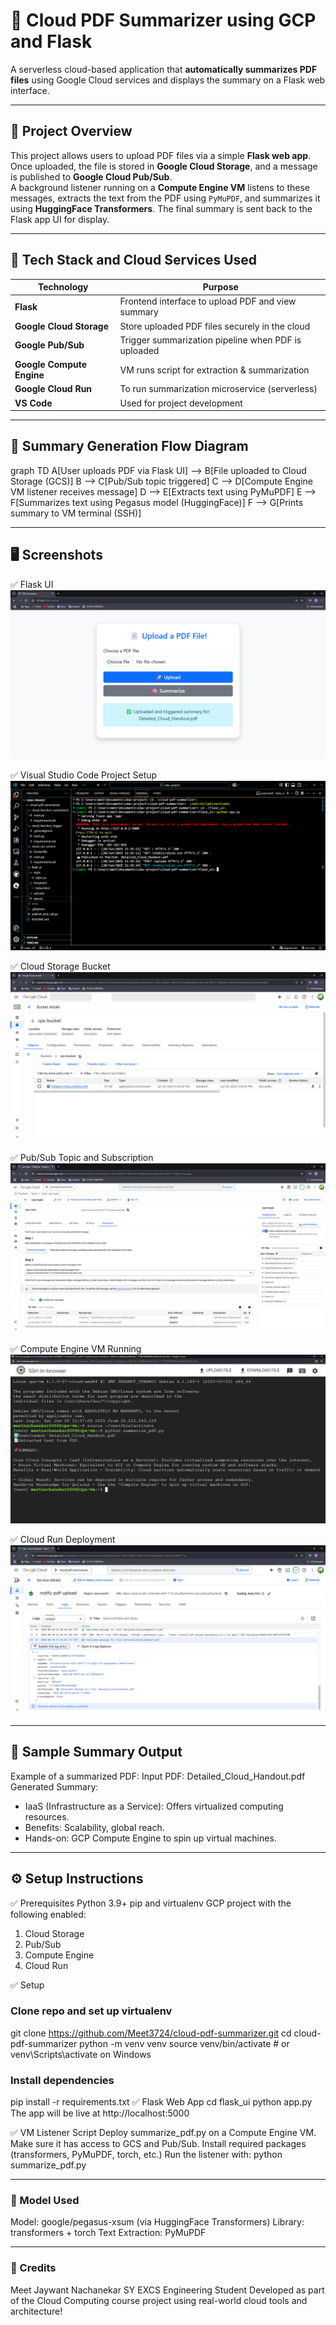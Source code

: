 # 📄 Cloud PDF Summarizer using GCP and Flask

A serverless cloud-based application that **automatically summarizes PDF files** using Google Cloud services and displays the summary on a Flask web interface.

---

## 🚀 Project Overview

This project allows users to upload PDF files via a simple **Flask web app**. Once uploaded, the file is stored in **Google Cloud Storage**, and a message is published to **Google Cloud Pub/Sub**.  
A background listener running on a **Compute Engine VM** listens to these messages, extracts the text from the PDF using `PyMuPDF`, and summarizes it using **HuggingFace Transformers**. The final summary is sent back to the Flask app UI for display.

---

## 🧩 Tech Stack and Cloud Services Used

| Technology                | Purpose                                                         |
|---------------------------|-----------------------------------------------------------------|
| **Flask**                 | Frontend interface to upload PDF and view summary               |
| **Google Cloud Storage**  | Store uploaded PDF files securely in the cloud                  |
| **Google Pub/Sub**        | Trigger summarization pipeline when PDF is uploaded             |
| **Google Compute Engine** | VM runs  script for extraction & summarization                  |
| **Google Cloud Run**      |  To run summarization microservice (serverless)                 |
| **VS Code**               | Used for project development                                    |

---

## 🧠 Summary Generation Flow Diagram

graph TD
A[User uploads PDF via Flask UI] --> B[File uploaded to Cloud Storage (GCS)]
B --> C[Pub/Sub topic triggered]
C --> D[Compute Engine VM listener receives message]
D --> E[Extracts text using PyMuPDF]
E --> F[Summarizes text using Pegasus model (HuggingFace)]
F --> G[Prints summary to VM terminal (SSH)]

---

## 🖥️ Screenshots

✅ Flask UI
![Flask UI](<Screenshot 2025-06-28 213544.png>)

✅ Visual Studio Code Project Setup
![Visual Studio Code Project Setup](<Screenshot 2025-06-28 213607.png>)

✅ Cloud Storage Bucket
![Cloud Storage Bucket](<Screenshot 2025-06-28 213632.png>)

✅ Pub/Sub Topic and Subscription
![Pub/Sub Topic and Subscription](<Screenshot 2025-06-28 213811.png>)

✅ Compute Engine VM Running 
![Compute Engine VM Running](<Screenshot 2025-06-28 214239.png>)

✅ Cloud Run Deployment
![Cloud Run Deployment](<Screenshot 2025-06-28 214001.png>)

---

## 🧪 Sample Summary Output
Example of a summarized PDF:
Input PDF: Detailed_Cloud_Handout.pdf
Generated Summary:
- IaaS (Infrastructure as a Service): Offers virtualized computing resources.
- Benefits: Scalability, global reach.
- Hands-on: GCP Compute Engine to spin up virtual machines.

---

## ⚙️ Setup Instructions

✅ Prerequisites
Python 3.9+
pip and virtualenv
GCP project with the following enabled:
  1. Cloud Storage
  2. Pub/Sub
  3. Compute Engine
  4. Cloud Run

✅ Setup
### Clone repo and set up virtualenv
git clone https://github.com/Meet3724/cloud-pdf-summarizer.git 
cd cloud-pdf-summarizer
python -m venv venv
source venv/bin/activate  # or venv\Scripts\activate on Windows

### Install dependencies

pip install -r requirements.txt
✅ Flask Web App
cd flask_ui
python app.py
The app will be live at http://localhost:5000

✅ VM Listener Script
Deploy summarize_pdf.py on a Compute Engine VM.
Make sure it has access to GCS and Pub/Sub.
Install required packages (transformers, PyMuPDF, torch, etc.)
Run the listener with:
python summarize_pdf.py

--- 

### 🧠 Model Used
Model: google/pegasus-xsum (via HuggingFace Transformers)
Library: transformers + torch
Text Extraction: PyMuPDF

--- 

### 🧾 Credits
Meet Jaywant Nachanekar
SY EXCS Engineering Student
Developed as part of the Cloud Computing course project using real-world cloud tools and architecture!
